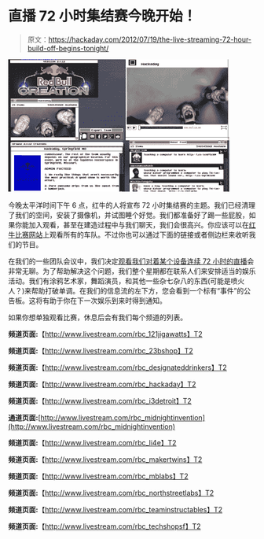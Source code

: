 # 直播 72 小时集结赛今晚开始！

> 原文：<https://hackaday.com/2012/07/19/the-live-streaming-72-hour-build-off-begins-tonight/>

![](img/08276b4d18f0ea974ec9e68511949e9e.png "redbull")

今晚太平洋时间下午 6 点，红牛的人将宣布 72 小时集结赛的主题。我们已经清理了我们的空间，安装了摄像机，并试图睡个好觉。我们都准备好了踢一些屁股，如果你能加入观看，甚至在建造过程中与我们聊天，我们会很高兴。你应该可以在[红牛比赛网站](http://creation.redbullusa.com)上观看所有的车队。不过你也可以通过下面的链接或者侧边栏来收听我们的节目。

在我们的一些团队会议中，我们决定[观看我们对着某个设备连续 72 小时的直播](http://www.livestream.com/rbc_hackaday)会非常无聊。为了帮助解决这个问题，我们整个星期都在联系人们来安排适当的娱乐活动。我们有涂鸦艺术家，舞蹈演员，和其他一些杂七杂八的东西(可能是喷火人？)来帮助打破单调。在我们的信息流的左下方，您会看到一个标有“事件”的公告板。这将有助于你在下一次娱乐到来时得到通知。

如果你想单独观看比赛，休息后会有我们每个频道的列表。

**频道页面:**【http://www.livestream.com/rbc_121jigawatts】T2

**频道页面:**【http://www.livestream.com/rbc_23bshop】T2

**频道页面:**【http://www.livestream.com/rbc_designateddrinkers】T2

**频道页面:**【http://www.livestream.com/rbc_hackaday】T2

**频道页面:**【http://www.livestream.com/rbc_i3detroit】T2

**通道页面:**[http://www.livestream.com/rbc_midnightinvention](http://www.livestream.com/rbc_midnightinvention)

**频道页面:**【http://www.livestream.com/rbc_li4e】T2

**频道页面:**【http://www.livestream.com/rbc_makertwins】T2

**频道页面:**【http://www.livestream.com/rbc_mblabs】T2

**频道页面:**【http://www.livestream.com/rbc_northstreetlabs】T2

**频道页面:**【http://www.livestream.com/rbc_teaminstructables】T2

**频道页面:**【http://www.livestream.com/rbc_techshopsf】T2
